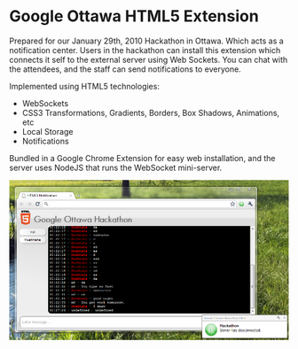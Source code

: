 Google Ottawa HTML5 Extension
=============================

Prepared for our January 29th, 2010 Hackathon in Ottawa. Which acts as a 
notification center. Users in the hackathon can install this extension which
connects it self to the external server using Web Sockets. You can chat
with the attendees, and the staff can send notifications to everyone.

Implemented using HTML5 technologies:

 * WebSockets
 * CSS3 Transformations, Gradients, Borders, Box Shadows, Animations, etc
 * Local Storage
 * Notifications

Bundled in a Google Chrome Extension for easy web installation, and the server
uses NodeJS that runs the WebSocket mini-server.

![Screenshot of the Chrome Extension](https://github.com/mohamedmansour/hackathon-extension/raw/master/screenshot.png)
